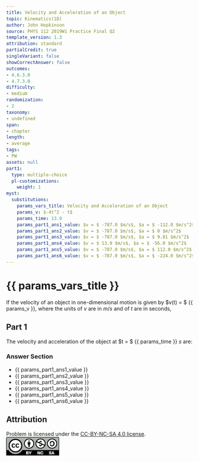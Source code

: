 ```yaml
---
title: Velocity and Acceleration of an Object
topic: Kinematics(1D)
author: John Hopkinson
source: PHYS 112 2019W1 Practice Final Q2
template_version: 1.3
attribution: standard
partialCredit: true
singleVariant: false
showCorrectAnswer: false
outcomes:
- 4.6.3.0
- 4.7.3.0
difficulty:
- medium
randomization:
- 2
taxonomy:
- undefined
span:
- chapter
length:
- average
tags:
- PW
assets: null
part1:
  type: multiple-choice
  pl-customizations:
    weight: 1
myst:
  substitutions:
    params_vars_title: Velocity and Acceleration of an Object
    params_v: $-4t^2 - t$
    params_time: 13.9
    params_part1_ans1_value: $v = $ -787.0 $m/s$, $a = $ -112.0 $m/s^2$
    params_part1_ans2_value: $v = $ -787.0 $m/s$, $a = $ 0 $m/s^2$
    params_part1_ans3_value: $v = $ -787.0 $m/s$, $a = $ 9.81 $m/s^2$
    params_part1_ans4_value: $v = $ 13.9 $m/s$, $a = $ -56.0 $m/s^2$
    params_part1_ans5_value: $v = $ -787.0 $m/s$, $a = $ 112.0 $m/s^2$
    params_part1_ans6_value: $v = $ -787.0 $m/s$, $a = $ -224.0 $m/s^2$
---
```

# {{ params_vars_title }}
If the velocity of an object in one-dimensional motion is given by $v(t) = $ {{ params_v }}, where the units of $v$ are in $m/s$ and of $t$ are in seconds,

## Part 1

The velocity and acceleration of the object at $t = $ {{ params_time }} $s$ are:

### Answer Section

- {{ params_part1_ans1_value }}
- {{ params_part1_ans2_value }}
- {{ params_part1_ans3_value }}
- {{ params_part1_ans4_value }}
- {{ params_part1_ans5_value }}
- {{ params_part1_ans6_value }}

## Attribution

Problem is licensed under the [CC-BY-NC-SA 4.0 license](https://creativecommons.org/licenses/by-nc-sa/4.0/).<br> ![The Creative Commons 4.0 license requiring attribution-BY, non-commercial-NC, and share-alike-SA license.](https://raw.githubusercontent.com/firasm/bits/master/by-nc-sa.png)